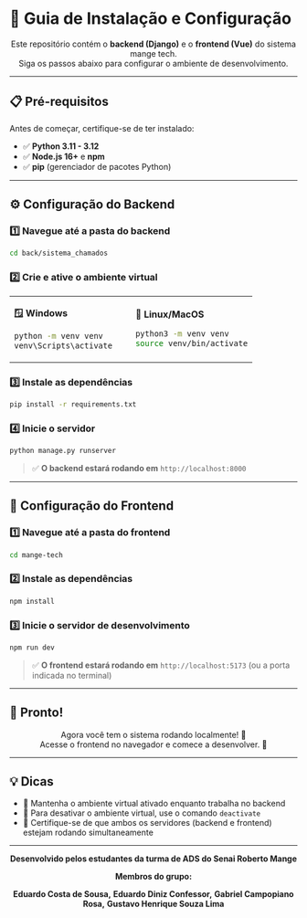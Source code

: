 # 🚀 Guia de Instalação e Configuração

<div align="center">
  
Este repositório contém o **backend (Django)** e o **frontend (Vue)** do sistema mange tech.  
Siga os passos abaixo para configurar o ambiente de desenvolvimento.

</div>

---

## 📋 Pré-requisitos

Antes de começar, certifique-se de ter instalado:

- ✅ **Python 3.11 - 3.12**
- ✅ **Node.js 16+** e **npm**
- ✅ **pip** (gerenciador de pacotes Python)

---

## ⚙️ Configuração do Backend

### 1️⃣ Navegue até a pasta do backend

```bash
cd back/sistema_chamados
```

### 2️⃣ Crie e ative o ambiente virtual

<table>
<tr>
<td width="50%">

**🪟 Windows**

```bash
python -m venv venv
venv\Scripts\activate
```

</td>
<td width="50%">

**🐧 Linux/MacOS**

```bash
python3 -m venv venv
source venv/bin/activate
```

</td>
</tr>
</table>

### 3️⃣ Instale as dependências

```bash
pip install -r requirements.txt
```

### 4️⃣ Inicie o servidor

```bash
python manage.py runserver
```

> ✅ **O backend estará rodando em** `http://localhost:8000`

---

## 🎨 Configuração do Frontend

### 1️⃣ Navegue até a pasta do frontend

```bash
cd mange-tech
```

### 2️⃣ Instale as dependências

```bash
npm install
```

### 3️⃣ Inicie o servidor de desenvolvimento

```bash
npm run dev
```

> ✅ **O frontend estará rodando em** `http://localhost:5173` (ou a porta indicada no terminal)

---

## 🎯 Pronto!

<div align="center">

Agora você tem o sistema rodando localmente! 🎉  
Acesse o frontend no navegador e comece a desenvolver. 🚀

</div>

---

## 💡 Dicas

- 🔹 Mantenha o ambiente virtual ativado enquanto trabalha no backend
- 🔹 Para desativar o ambiente virtual, use o comando `deactivate`
- 🔹 Certifique-se de que ambos os servidores (backend e frontend) estejam rodando simultaneamente

---

<div align="center">

**Desenvolvido pelos estudantes da turma de ADS do Senai Roberto Mange**

**Membros do grupo:**

**Eduardo Costa de Sousa,**
**Eduardo Diniz Confessor,**
**Gabriel Campopiano Rosa,**
**Gustavo Henrique Souza Lima**

</div>

